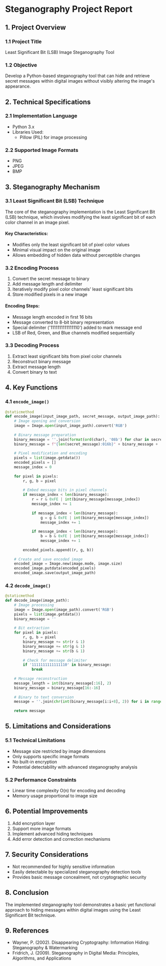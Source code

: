 # Steganography Project Report

## 1. Project Overview

### 1.1 Project Title
Least Significant Bit (LSB) Image Steganography Tool

### 1.2 Objective
Develop a Python-based steganography tool that can hide and retrieve secret messages within digital images without visibly altering the image's appearance.

## 2. Technical Specifications

### 2.1 Implementation Language
- Python 3.x
- Libraries Used:
  - Pillow (PIL) for image processing

### 2.2 Supported Image Formats
- PNG
- JPEG
- BMP

## 3. Steganography Mechanism

### 3.1 Least Significant Bit (LSB) Technique
The core of the steganography implementation is the Least Significant Bit (LSB) technique, which involves modifying the least significant bit of each color channel in an image pixel.

#### Key Characteristics:
- Modifies only the least significant bit of pixel color values
- Minimal visual impact on the original image
- Allows embedding of hidden data without perceptible changes

### 3.2 Encoding Process
1. Convert the secret message to binary
2. Add message length and delimiter
3. Iteratively modify pixel color channels' least significant bits
4. Store modified pixels in a new image

#### Encoding Steps:
- Message length encoded in first 16 bits
- Message converted to 8-bit binary representation
- Special delimiter ('1111111111111110') added to mark message end
- LSB of Red, Green, and Blue channels modified sequentially

### 3.3 Decoding Process
1. Extract least significant bits from pixel color channels
2. Reconstruct binary message
3. Extract message length
4. Convert binary to text

## 4. Key Functions

### 4.1 `encode_image()`
```python
@staticmethod
def encode_image(input_image_path, secret_message, output_image_path):
    # Image opening and conversion
    image = Image.open(input_image_path).convert('RGB')
    
    # Binary message preparation
    binary_message = ''.join(format(ord(char), '08b') for char in secret_message)
    binary_message = f"{len(secret_message):016b}" + binary_message + '1111111111111110'
    
    # Pixel modification and encoding
    pixels = list(image.getdata())
    encoded_pixels = []
    message_index = 0
    
    for pixel in pixels:
        r, g, b = pixel
        
        # Embed message bits in pixel channels
        if message_index < len(binary_message):
            r = r & 0xFE | int(binary_message[message_index])
            message_index += 1
            
            if message_index < len(binary_message):
                g = g & 0xFE | int(binary_message[message_index])
                message_index += 1
            
            if message_index < len(binary_message):
                b = b & 0xFE | int(binary_message[message_index])
                message_index += 1
        
        encoded_pixels.append((r, g, b))
    
    # Create and save encoded image
    encoded_image = Image.new(image.mode, image.size)
    encoded_image.putdata(encoded_pixels)
    encoded_image.save(output_image_path)
```

### 4.2 `decode_image()`
```python
@staticmethod
def decode_image(image_path):
    # Image processing
    image = Image.open(image_path).convert('RGB')
    pixels = list(image.getdata())
    binary_message = ''
    
    # Bit extraction
    for pixel in pixels:
        r, g, b = pixel
        binary_message += str(r & 1)
        binary_message += str(g & 1)
        binary_message += str(b & 1)
        
        # Check for message delimiter
        if '1111111111111110' in binary_message:
            break
    
    # Message reconstruction
    message_length = int(binary_message[:16], 2)
    binary_message = binary_message[16:-16]
    
    # Binary to text conversion
    message = ''.join(chr(int(binary_message[i:i+8], 2)) for i in range(0, message_length * 8, 8))
    
    return message
```

## 5. Limitations and Considerations

### 5.1 Technical Limitations
- Message size restricted by image dimensions
- Only supports specific image formats
- No built-in encryption
- Potential detectability with advanced steganography analysis

### 5.2 Performance Constraints
- Linear time complexity O(n) for encoding and decoding
- Memory usage proportional to image size

## 6. Potential Improvements
1. Add encryption layer
2. Support more image formats
3. Implement advanced hiding techniques
4. Add error detection and correction mechanisms

## 7. Security Considerations
- Not recommended for highly sensitive information
- Easily detectable by specialized steganography detection tools
- Provides basic message concealment, not cryptographic security

## 8. Conclusion
The implemented steganography tool demonstrates a basic yet functional approach to hiding messages within digital images using the Least Significant Bit technique.

## 9. References
- Wayner, P. (2002). Disappearing Cryptography: Information Hiding: Steganography & Watermarking
- Fridrich, J. (2009). Steganography in Digital Media: Principles, Algorithms, and Applications